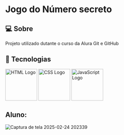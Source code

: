 <H1> Jogo do Número secreto</H1>

<h2>💻  Sobre</h2>
<p>Projeto utilizado dutante o curso da Alura Git e GitHub</p>

## 🚀 Tecnologias
<div>
<img src="https://upload.wikimedia.org/wikipedia/commons/6/61/HTML5_logo_and_wordmark.svg" alt="HTML Logo" width="100">
<img src="https://upload.wikimedia.org/wikipedia/commons/d/d5/CSS3_logo_and_wordmark.svg" alt="CSS Logo" width="100">
<img src="https://upload.wikimedia.org/wikipedia/commons/6/6a/JavaScript-logo.png" alt="JavaScript Logo" width="100">
</div>

## Aluno: 
![Captura de tela 2025-02-24 202339](https://github.com/user-attachments/assets/f7043b80-539e-4280-a1b7-2331d0a79f46)


